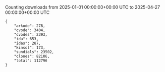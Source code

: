 
Counting downloads from 2025-01-01 00:00:00+00:00 UTC to 2025-04-27 00:00:00+00:00 UTC

```
{
    "arkode": 278,
    "cvode": 3404,
    "cvodes": 2393,
    "ida": 653,
    "idas": 287,
    "kinsol": 173,
    "sundials": 23502,
    "clones": 82106,
    "total": 112796
}
```
